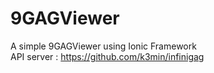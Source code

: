 # 9GAGViewer
A simple 9GAGViewer using Ionic Framework<br/>
API server : https://github.com/k3min/infinigag
